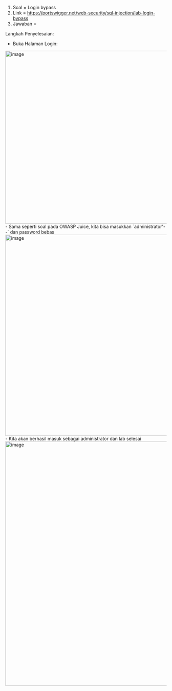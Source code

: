 1. Soal = Login bypass
2. Link = https://portswigger.net/web-security/sql-injection/lab-login-bypass
3. Jawaban =

Langkah Penyelesaian: 
- Buka Halaman Login: 
<img width="1096" height="539" alt="image" src="https://github.com/user-attachments/assets/b9d9286c-2069-43d4-9131-cfdd629273d5" />
- Sama seperti soal pada OWASP Juice, kita bisa masukkan `administrator'--` dan password bebas
<img width="1155" height="627" alt="image" src="https://github.com/user-attachments/assets/75176f3c-3c99-430f-92e5-f037a3960df8" />
- Kita akan berhasil masuk sebagai administrator dan lab selesai 
<img width="1961" height="762" alt="image" src="https://github.com/user-attachments/assets/fd66fd04-2293-4055-bcd5-aa58935e94a2" />
